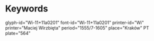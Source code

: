 # Keywords
glyph-id="Wi-11+11a0201"
font-id="Wi-11+11a0201"
printer-id="Wi"
printer="Maciej Wirzbięta"
period="1555/7-1605"
place="Kraków"
PT plate="564"
